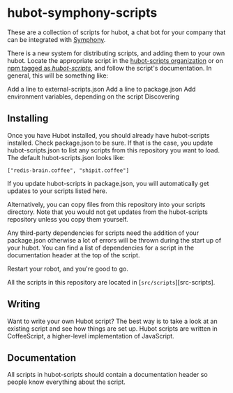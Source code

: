 # hubot-symphony-scripts
These are a collection of scripts for hubot, a chat bot for your company that can be integrated with [Symphony](http://www.symphony.com).

There is a new system for distributing scripts, and adding them to your own hubot. Locate the appropriate script in the [hubot-scripts organization](https://github.com/hubot-scripts) or on [npm tagged as *hubot-scripts*](https://www.npmjs.org/browse/keyword/hubot-scripts), and follow the script's documentation. In general, this will be something like:

Add a line to external-scripts.json
Add a line to package.json
Add environment variables, depending on the script
Discovering

## Installing

Once you have Hubot installed, you should already have hubot-scripts installed. Check package.json to be sure. If that is the case, you update hubot-scripts.json to list any scripts from this repository you want to load. The default hubot-scripts.json looks like:

    ["redis-brain.coffee", "shipit.coffee"]

If you update hubot-scripts in package.json, you will automatically get updates to your scripts listed here.

Alternatively, you can copy files from this repository into your scripts directory. Note that you would not get updates from the hubot-scripts repository unless you copy them yourself.

Any third-party dependencies for scripts need the addition of your package.json otherwise a lot of errors will be thrown during the start up of your hubot. You can find a list of dependencies for a script in the documentation header at the top of the script.

Restart your robot, and you're good to go.

All the scripts in this repository are located in [`src/scripts`][src-scripts].

## Writing

Want to write your own Hubot script? The best way is to take a look at an existing script and see how things are set up. Hubot scripts are written in CoffeeScript, a higher-level implementation of JavaScript.

## Documentation

All scripts in hubot-scripts should contain a documentation header so people know everything about the script.

